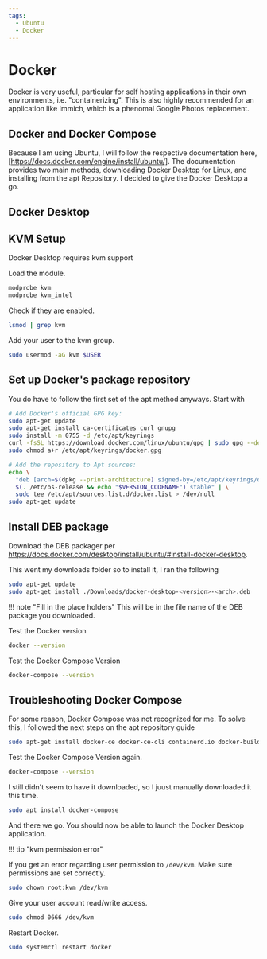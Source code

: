 ```yaml
---
tags:
  - Ubuntu
  - Docker
---
```


# Docker

 Docker is very useful, particular for self hosting applications in their own environments, i.e. "containerizing". This is also highly recommended for an application like Immich, which is a phenomal Google Photos replacement.

## Docker and Docker Compose

Because I am using Ubuntu, I will follow the respective documentation here, [https://docs.docker.com/engine/install/ubuntu/]. The documentation provides two main methods, downloading Docker Desktop for Linux, and installing from the apt Repository. I decided to give the Docker Desktop a go.

## Docker Desktop
## KVM Setup
Docker Desktop requires kvm support

Load the module.

```bash
modprobe kvm
modprobe kvm_intel
```
Check if they are enabled.

```bash
lsmod | grep kvm
```
Add your user to the kvm group.

```bash
sudo usermod -aG kvm $USER
```

## Set up Docker's package repository
You do have to follow the first set of the apt method anyways. Start with

```bash
# Add Docker's official GPG key:
sudo apt-get update
sudo apt-get install ca-certificates curl gnupg
sudo install -m 0755 -d /etc/apt/keyrings
curl -fsSL https://download.docker.com/linux/ubuntu/gpg | sudo gpg --dearmor -o /etc/apt/keyrings/docker.gpg
sudo chmod a+r /etc/apt/keyrings/docker.gpg

# Add the repository to Apt sources:
echo \
  "deb [arch=$(dpkg --print-architecture) signed-by=/etc/apt/keyrings/docker.gpg] https://download.docker.com/linux/ubuntu \
  $(. /etc/os-release && echo "$VERSION_CODENAME") stable" | \
  sudo tee /etc/apt/sources.list.d/docker.list > /dev/null
sudo apt-get update
```
## Install DEB package

Download the DEB packager per https://docs.docker.com/desktop/install/ubuntu/#install-docker-desktop.

This went my downloads folder so to install it, I ran the following

```bash
sudo apt-get update
sudo apt-get install ./Downloads/docker-desktop-<version>-<arch>.deb
```
!!! note  "Fill in the place holders" 
This will be in the file name of the DEB package you downloaded.

 Test the Docker version

```bash
docker --version
```
Test the Docker Compose Version

```bash
docker-compose --version
```
## Troubleshooting Docker Compose

For some reason, Docker Compose was not recognized for me. To solve this, I followed the next steps on the apt repository guide

```bash
sudo apt-get install docker-ce docker-ce-cli containerd.io docker-buildx-plugin docker-compose-plugin
```

Test the Docker Compose Version again.

```bash
docker-compose --version
```
I still didn't seem to have it downloaded, so I juust manually downloaded it this time.

```bash
sudo apt install docker-compose
```

And there we go. You should now be able to launch the Docker Desktop application.

!!! tip "kvm permission error" 

If you get an error regarding user permission to `/dev/kvm`. Make sure permissions are set correctly.
```bash
sudo chown root:kvm /dev/kvm
```
Give your user account read/write access.
```bash
sudo chmod 0666 /dev/kvm
```
Restart Docker.
```bash
sudo systemctl restart docker
```




